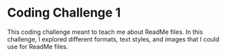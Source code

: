 # Coding Challenge 1

This coding challenge meant to teach me about ReadMe files.
In this challenge, I explored different formats, text styles, and images
that I could use for ReadMe files.
